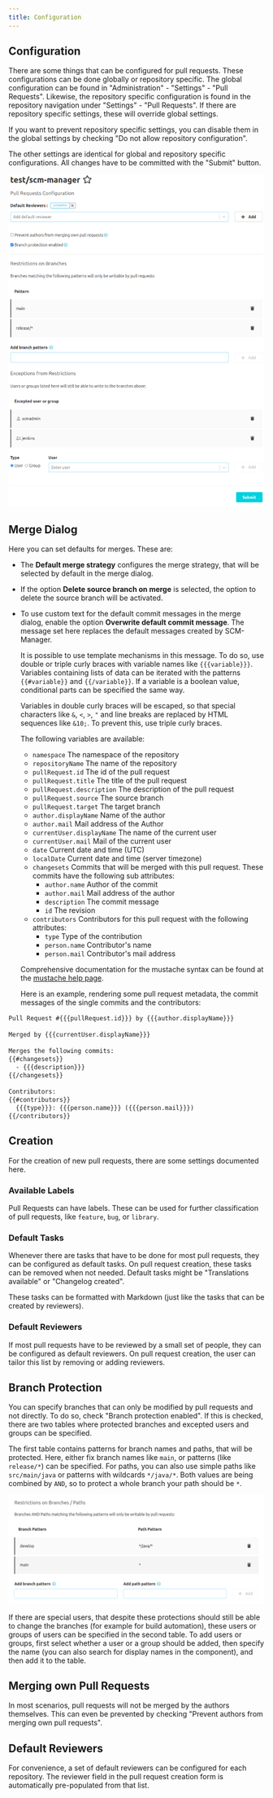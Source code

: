 ```yaml
---
title: Configuration
---
```


## Configuration

There are some things that can be configured for pull requests.
These configurations can be done globally or repository specific. The global configuration can be found in
"Administration" - "Settings" - "Pull Requests". Likewise, the repository specific configuration is found
in the repository navigation under "Settings" - "Pull Requests". If there are repository specific settings,
these will override global settings.

If you want to prevent repository specific settings, you can disable them in the global settings by checking
"Do not allow repository configuration".

The other settings are identical for global and repository specific configurations. All changes have to be
committed with the "Submit" button.

![Configuration for pull requests](assets/pull_request_configuration.png)

## Merge Dialog

Here you can set defaults for merges. These are:

- The **Default merge strategy** configures the merge strategy, that will be selected by default in the merge dialog.
- If the option **Delete source branch on merge** is selected, the option to delete the source branch will be activated.
- To use custom text for the default commit messages in the merge dialog, enable the option **Overwrite default
  commit message**. The message set here replaces the default messages created by SCM-Manager.

  It is possible to use template mechanisms in this message. To do so, use double or triple curly braces with variable names
  like `{{{variable}}}`. Variables containing lists of data can be iterated with the patterns `{{#variable}}` and
  `{{/variable}}`. If a variable is a boolean value, conditional parts can be specified the same way.
  
  Variables in double curly braces will be escaped, so that special characters like `&`, `<`, `>`, `"` and line breaks
  are replaced by HTML sequences like `&10;`. To prevent this, use triple curly braces.

  The following variables are available:
  - `namespace` The namespace of the repository
  - `repositoryName` The name of the repository
  - `pullRequest.id` The id of the pull request
  - `pullRequest.title` The title of the pull request
  - `pullRequest.description` The description of the pull request
  - `pullRequest.source` The source branch
  - `pullRequest.target` The target branch
  - `author.displayName` Name of the author
  - `author.mail` Mail address of the Author
  - `currentUser.displayName` The name of the current user
  - `currentUser.mail` Mail of the current user
  - `date` Current date and time (UTC)
  - `localDate` Current date and time (server timezone)
  - `changesets` Commits that will be merged with this pull request. These commits have the following sub attributes:
    - `author.name` Author of the commit
    - `author.mail` Mail address of the author
    - `description` The commit message
    - `id` The revision
  - `contributors` Contributors for this pull request with the following attributes:
    - `type` Type of the contribution
    - `person.name` Contributor's name
    - `person.mail` Contributor's mail address

  Comprehensive documentation for the mustache syntax can be found at the [mustache help page](https://mustache.github.io/).

  Here is an example, rendering some pull request metadata, the commit messages of the single commits and the contributors:

```
Pull Request #{{{pullRequest.id}}} by {{{author.displayName}}}

Merged by {{{currentUser.displayName}}}

Merges the following commits:
{{#changesets}}
  - {{{description}}}
{{/changesets}}

Contributors:
{{#contributors}}
  {{{type}}}: {{{person.name}}} ({{{person.mail}}})
{{/contributors}}
```

## Creation

For the creation of new pull requests, there are some settings documented here.

### Available Labels

Pull Requests can have labels. These can be used for further classification of pull requests,
like `feature`, `bug`, or `library`.

### Default Tasks

Whenever there are tasks that have to be done for most pull requests, they can be configured
as default tasks. On pull request creation, these tasks can be removed when not needed.
Default tasks might be "Translations available" or "Changelog created".

These tasks can be formatted with Markdown (just like the tasks that can be created by reviewers).

### Default Reviewers

If most pull requests have to be reviewed by a small set of people, they can be configured
as default reviewers. On pull request creation, the user can tailor this list by removing
or adding reviewers.

## Branch Protection

You can specify branches that can only be modified by pull requests and not directly. To do so, check
"Branch protection enabled". If this is checked, there are two tables where protected branches and excepted
users and groups can be specified.

The first table contains patterns for branch names and paths, that will be protected. Here, either fix branch names
like `main`, or patterns (like `release/*`) can be specified. 
For paths, you can also use simple paths like `src/main/java` or patterns with wildcards `*/java/*`.
Both values are being combined by `AND`, so to protect a whole branch your path should be `*`.

![Branch Restriction](assets/branch_restrictions.png)

If there are special users, that despite these protections should still be able to change the branches (for
example for build automation), these users or groups of users can be specified in the second table. To add
users or groups, first select whether a user or a group should be added, then specify the name (you can also
search for display names in the component), and then add it to the table.

## Merging own Pull Requests

In most scenarios, pull requests will not be merged by the authors themselves. This can even be prevented
by checking "Prevent authors from merging own pull requests".

## Default Reviewers

For convenience, a set of default reviewers can be configured for each repository. The reviewer field in the
pull request creation form is automatically pre-populated from that list.
